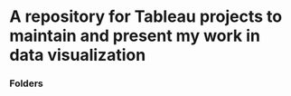 # A repository for Tableau projects to maintain and present my work in data visualization

### Folders
